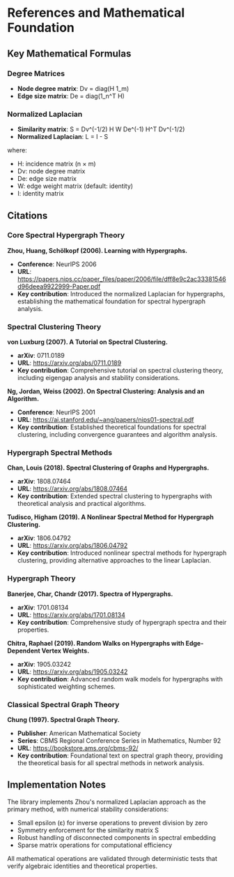 # References and Mathematical Foundation

## Key Mathematical Formulas

### Degree Matrices
- **Node degree matrix**: Dv = diag(H 1_m)
- **Edge size matrix**: De = diag(1_n^T H)

### Normalized Laplacian
- **Similarity matrix**: S = Dv^(-1/2) H W De^(-1) H^T Dv^(-1/2)
- **Normalized Laplacian**: L = I - S

where:
- H: incidence matrix (n × m)
- Dv: node degree matrix
- De: edge size matrix  
- W: edge weight matrix (default: identity)
- I: identity matrix

## Citations

### Core Spectral Hypergraph Theory

**Zhou, Huang, Schölkopf (2006). Learning with Hypergraphs.**
- **Conference**: NeurIPS 2006
- **URL**: https://papers.nips.cc/paper_files/paper/2006/file/dff8e9c2ac33381546d96deea9922999-Paper.pdf
- **Key contribution**: Introduced the normalized Laplacian for hypergraphs, establishing the mathematical foundation for spectral hypergraph analysis.

### Spectral Clustering Theory

**von Luxburg (2007). A Tutorial on Spectral Clustering.**
- **arXiv**: 0711.0189
- **URL**: https://arxiv.org/abs/0711.0189
- **Key contribution**: Comprehensive tutorial on spectral clustering theory, including eigengap analysis and stability considerations.

**Ng, Jordan, Weiss (2002). On Spectral Clustering: Analysis and an Algorithm.**
- **Conference**: NeurIPS 2001
- **URL**: https://ai.stanford.edu/~ang/papers/nips01-spectral.pdf
- **Key contribution**: Established theoretical foundations for spectral clustering, including convergence guarantees and algorithm analysis.

### Hypergraph Spectral Methods

**Chan, Louis (2018). Spectral Clustering of Graphs and Hypergraphs.**
- **arXiv**: 1808.07464
- **URL**: https://arxiv.org/abs/1808.07464
- **Key contribution**: Extended spectral clustering to hypergraphs with theoretical analysis and practical algorithms.

**Tudisco, Higham (2019). A Nonlinear Spectral Method for Hypergraph Clustering.**
- **arXiv**: 1806.04792
- **URL**: https://arxiv.org/abs/1806.04792
- **Key contribution**: Introduced nonlinear spectral methods for hypergraph clustering, providing alternative approaches to the linear Laplacian.

### Hypergraph Theory

**Banerjee, Char, Chandr (2017). Spectra of Hypergraphs.**
- **arXiv**: 1701.08134
- **URL**: https://arxiv.org/abs/1701.08134
- **Key contribution**: Comprehensive study of hypergraph spectra and their properties.

**Chitra, Raphael (2019). Random Walks on Hypergraphs with Edge-Dependent Vertex Weights.**
- **arXiv**: 1905.03242
- **URL**: https://arxiv.org/abs/1905.03242
- **Key contribution**: Advanced random walk models for hypergraphs with sophisticated weighting schemes.

### Classical Spectral Graph Theory

**Chung (1997). Spectral Graph Theory.**
- **Publisher**: American Mathematical Society
- **Series**: CBMS Regional Conference Series in Mathematics, Number 92
- **URL**: https://bookstore.ams.org/cbms-92/
- **Key contribution**: Foundational text on spectral graph theory, providing the theoretical basis for all spectral methods in network analysis.

## Implementation Notes

The library implements Zhou's normalized Laplacian approach as the primary method, with numerical stability considerations:

- Small epsilon (ε) for inverse operations to prevent division by zero
- Symmetry enforcement for the similarity matrix S
- Robust handling of disconnected components in spectral embedding
- Sparse matrix operations for computational efficiency

All mathematical operations are validated through deterministic tests that verify algebraic identities and theoretical properties.
